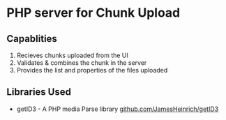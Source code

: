 # PHP server for Chunk Upload

## Capablities 
1. 	Recieves chunks uploaded from the UI
1. 	Validates & combines the chunk in the server
1. 	Provides the list and properties of the files uploaded
	
	
## Libraries Used 
*  getID3  - A PHP media Parse library
	[github.com/JamesHeinrich/getID3 ]()
	
	
	

	